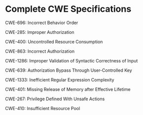 

# Complete CWE Specifications

CWE-696: Incorrect Behavior Order

CWE-285: Improper Authorization

CWE-400: Uncontrolled Resource Consumption

CWE-863: Incorrect Authorization

CWE-1286: Improper Validation of Syntactic Correctness of Input

CWE-639: Authorization Bypass Through User-Controlled Key

CWE-1333: Inefficient Regular Expression Complexity

CWE-401: Missing Release of Memory after Effective Lifetime

CWE-267: Privilege Defined With Unsafe Actions

CWE-410: Insufficient Resource Pool